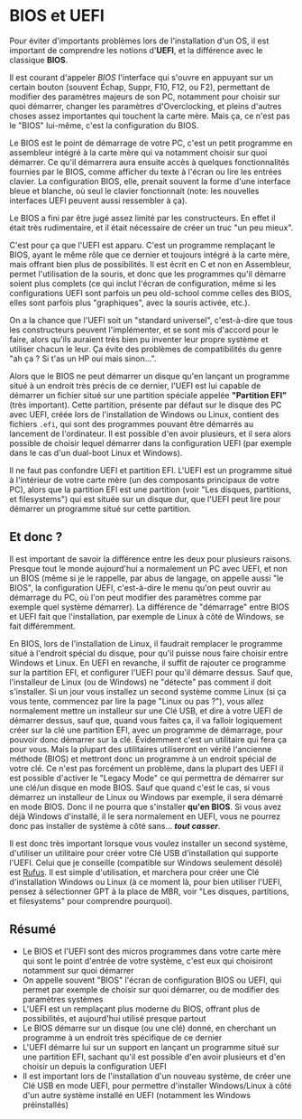 # BIOS et UEFI

Pour éviter d'importants problèmes lors de l'installation d'un OS, il est important de comprendre les notions d'**UEFI**, et la différence avec le classique **BIOS**.

Il est courant d'appeler _BIOS_ l'interface qui s'ouvre en appuyant sur un certain bouton (souvent Échap, Suppr, F10, F12, ou F2), permettant de modifier des paramètres majeurs de son PC, notamment 
pour choisir sur quoi démarrer, changer les paramètres d'Overclocking, et pleins d'autres choses assez importantes qui touchent la carte mère. Mais ça, ce n'est pas le "BIOS" lui-même, c'est la
configuration du BIOS.

Le BIOS est le point de démarrage de votre PC, c'est un petit programme en assembleur intégré à la carte mère qui va notamment choisir sur quoi démarrer. Ce qu'il démarrera aura ensuite accès à
quelques fonctionnalités fournies par le BIOS, comme afficher du texte à l'écran ou lire les entrées clavier. La configuration BIOS, elle, prenait souvent la forme d'une interface bleue et blanche,
où seul le clavier fonctionnait (note: les nouvelles interfaces UEFI peuvent aussi ressembler à ça).

Le BIOS a fini par être jugé assez limité par les constructeurs. En effet il était très rudimentaire, et il était nécessaire de créer un truc "un peu mieux".

C'est pour ça que l'UEFI est apparu. C'est un programme remplaçant le BIOS, ayant le même rôle que ce dernier et toujours intégré à la carte mère, mais offrant bien plus de possibilités. Il est
écrit en C et non en Assembleur, permet l'utilisation de la souris, et donc que les programmes qu'il démarre soient plus complets (ce qui inclut l'écran de configuration, même si les configurations
UEFI sont parfois un peu old-school comme celles des BIOS, elles sont parfois plus "graphiques", avec la souris activée, etc.).

On a la chance que l'UEFI soit un "standard universel", c'est-à-dire que tous les constructeurs peuvent l'implémenter, et se sont mis d'accord pour le faire, alors qu'ils auraient très bien pu
inventer leur propre système et utiliser chacun le leur. Ça évite des problèmes de compatibilités du genre "ah ça ? Si t'as un HP oui mais sinon...".

Alors que le BIOS ne peut démarrer un disque qu'en lançant un programme situé à un endroit très précis de ce dernier, l'UEFI est lui capable de démarrer un fichier situé sur une partition spéciale
appelée **"Partition EFI"** (très important). Cette partition, présente par défaut sur le disque des PC avec UEFI, créée lors de l'installation de Windows ou Linux, contient des fichiers `.efi`, qui
sont des programmes pouvant être démarrés au lancement de l'ordinateur. Il est possible d'en avoir plusieurs, et il sera alors possible de choisir lequel démarrer dans la configuration UEFI (par
exemple dans le cas d'un dual-boot Linux et Windows).

Il ne faut pas confondre UEFI et partition EFI. L'UEFI est un programme situé à l'intérieur de votre carte mère (un des composants principaux de votre PC), alors que la partition EFI est une
partition (voir "Les disques, partitions, et filesystems") qui est située sur un disque dur, que l'UEFI peut lire pour démarrer un programme situé sur cette partition.

## Et donc ?

Il est important de savoir la différence entre les deux pour plusieurs raisons. Presque tout le monde aujourd'hui a normalement un PC avec UEFI, et non un BIOS (même si je le rappelle, par abus de
langage, on appelle aussi "le BIOS", la configuration UEFI, c'est-à-dire le menu qu'on peut ouvrir au démarrage du PC, où l'on peut modifier des paramètres comme par exemple quel système démarrer).
La différence de "démarrage" entre BIOS et UEFI fait que l'installation, par exemple de Linux à côté de Windows, se fait différemment.

En BIOS, lors de l'installation de Linux, il faudrait remplacer le programme situé à l'endroit spécial du disque, pour qu'il puisse nous faire choisir entre Windows et Linux.
En UEFI en revanche, il suffit de rajouter ce programme sur la partition EFI, et configurer l'UEFI pour qu'il démarre dessus. Sauf que, l'installeur de Linux (ou de Windows) ne "détecte" pas comment
il doit s'installer. Si un jour vous installez un second système comme Linux (si ça vous tente, commencez par lire la page "Linux ou pas ?"), vous allez normalement mettre un installeur sur une Clé USB,
et dire à votre UEFI de démarrer dessus, sauf que, quand vous faites ça, il va falloir logiquement créer sur la clé une partition EFI, avec un programme de démarrage, pour pouvoir donc démarrer sur la clé.
Évidemment c'est un utilitaire qui fera ça pour vous. Mais la plupart des utilitaires utiliseront en vérité l'ancienne méthode (BIOS) et mettront donc un programme à un endroit spécial de votre clé. Ce
n'est pas forcément un problème, dans la plupart des UEFI il est possible d'activer le "Legacy Mode" ce qui permettra de démarrer sur une clé/un disque en mode BIOS. Sauf que quand c'est le cas, si vous
démarrez un installeur de Linux ou Windows par exemple, il sera démarré en mode BIOS. Donc il ne pourra que s'installer **qu'en BIOS**. Si vous avez déjà Windows d'installé, il le sera normalement en UEFI,
vous ne pourrez donc pas installer de système à côté sans... _**tout casser**_.

Il est donc très important lorsque vous voulez installer un second système, d'utiliser un utilitaire pour créer votre Clé USB d'installation  qui supporte l'UEFI. Celui que je conseille (compatible sur
Windows seulement désolé) est [Rufus](https://rufus.ie/). Il est simple d'utilisation, et marchera pour créer une Clé d'installation Windows ou Linux (à ce moment là, pour  bien utiliser l'UEFI, pensez à
sélectionner GPT à la place de MBR, voir "Les disques, partitions, et filesystems" pour comprendre pourquoi).

## Résumé

- Le BIOS et l'UEFI sont des micros programmes dans votre carte mère qui sont le point d'entrée de votre système, c'est eux qui choisiront notamment sur quoi démarrer
- On appelle souvent "BIOS" l'écran de configuration BIOS ou UEFI, qui permet par exemple de choisir sur quoi démarrer, ou de modifier des paramètres systèmes
- L'UEFI est un remplaçant plus moderne du BIOS, offrant plus de possibilités, et aujourd'hui utilisé presque partout
- Le BIOS démarre sur un disque (ou une clé) donné, en cherchant un programme à un endroit très spécifique de ce dernier
- L'UEFI démarre lui sur un support en lançant un programme situé sur une partition EFI, sachant qu'il est possible d'en avoir plusieurs et d'en choisir un depuis la configuration UEFI
- Il est important lors de l'installation d'un nouveau système, de créer une Clé USB en mode UEFI, pour permettre d'installer Windows/Linux à côté d'un autre système installé en UEFI (notamment les Windows
préinstallés)
